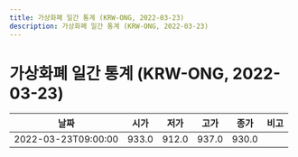 ```yaml
---
title: 가상화폐 일간 통계 (KRW-ONG, 2022-03-23)
description: 가상화폐 일간 통계 (KRW-ONG, 2022-03-23)
---
```


가상화폐 일간 통계 (KRW-ONG, 2022-03-23)
===

|날짜|시가|저가|고가|종가|비고|
|--|--|--|--|--|--|
|2022-03-23T09:00:00|933.0|912.0|937.0|930.0|    |
